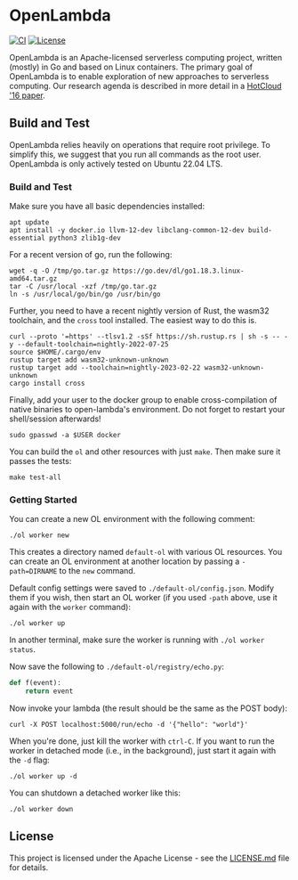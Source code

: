 # OpenLambda

[![CI](https://github.com/open-lambda/open-lambda/actions/workflows/ci.yml/badge.svg)](https://github.com/open-lambda/open-lambda/actions/workflows/ci.yml)
[![License](https://img.shields.io/badge/License-Apache_2.0-blue.svg)](https://opensource.org/licenses/Apache-2.0)

OpenLambda is an Apache-licensed serverless computing project, written (mostly) in Go and based on Linux containers.
The primary goal of OpenLambda is to enable exploration of new approaches to serverless computing.
Our research agenda is described in more detail in a [HotCloud '16 paper](https://www.usenix.org/system/files/conference/hotcloud16/hotcloud16_hendrickson.pdf).

## Build and Test

OpenLambda relies heavily on operations that require root privilege.
To simplify this, we suggest that you run all commands as the root user.
OpenLambda is only actively tested on Ubuntu 22.04 LTS.

### Build and Test
Make sure you have all basic dependencies installed:
```
apt update
apt install -y docker.io llvm-12-dev libclang-common-12-dev build-essential python3 zlib1g-dev
```

For a recent version of go, run the following:
```
wget -q -O /tmp/go.tar.gz https://go.dev/dl/go1.18.3.linux-amd64.tar.gz
tar -C /usr/local -xzf /tmp/go.tar.gz
ln -s /usr/local/go/bin/go /usr/bin/go
```

Further, you need to have a recent nightly version of Rust, the wasm32 toolchain, and the `cross` tool installed. The easiest way to do this is.
```
curl --proto '=https' --tlsv1.2 -sSf https://sh.rustup.rs | sh -s -- -y --default-toolchain=nightly-2022-07-25
source $HOME/.cargo/env
rustup target add wasm32-unknown-unknown
rustup target add --toolchain=nightly-2023-02-22 wasm32-unknown-unknown
cargo install cross
```

Finally, add your user to the docker group to enable cross-compilation of native binaries to open-lambda's environment. Do not forget to restart your shell/session afterwards!
```
sudo gpasswd -a $USER docker
```

You can build the `ol` and other resources with just `make`.
Then make sure it passes the tests:

```
make test-all
```

<!-- Currently broken.
We recommend syncing to a commit that passes our [daily tests](https://s3.us-east-2.amazonaws.com/open-lambda-public/tests.html).
-->

### Getting Started

You can create a new OL environment with the following comment:

```
./ol worker new
```

This creates a directory named `default-ol` with various OL resources.
You can create an OL environment at another location by passing a `-path=DIRNAME` to the `new` command.

Default config settings were saved to `./default-ol/config.json`.
Modify them if you wish, then start an OL worker (if you used `-path` above, use it again with the `worker` command):

```
./ol worker up
```

In another terminal, make sure the worker is running with `./ol worker status`.

Now save the following to `./default-ol/registry/echo.py`:

```python
def f(event):
    return event
```

Now invoke your lambda (the result should be the same as the POST body):

```
curl -X POST localhost:5000/run/echo -d '{"hello": "world"}'
```

When you're done, just kill the worker with `ctrl-C`.
If you want to run the worker in detached mode (i.e., in the background), just start it again with the `-d` flag:

```
./ol worker up -d
```

You can shutdown a detached worker like this:

```
./ol worker down
```

## License

This project is licensed under the Apache License - see the [LICENSE.md](LICENSE.md) file for details.

